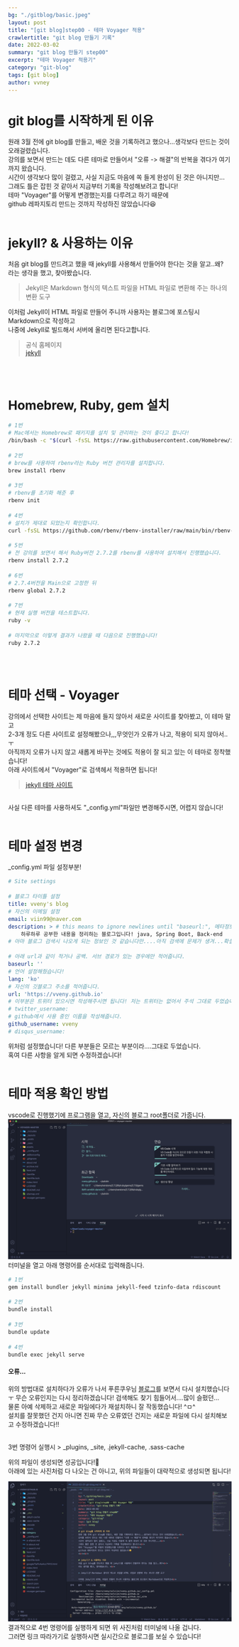 ```yaml
---
bg: "./gitblog/basic.jpeg"
layout: post
title: "[git blog]step00 - 테마 Voyager 적용"
crawlertitle: "git blog 만들기 기록"
date: 2022-03-02
summary: "git blog 만들기 step00"
excerpt: "테마 Voyager 적용기"
category: "git-blog"
tags: [git blog]
author: vvney
---
```

# git blog를 시작하게 된 이유
원래 3월 전에 git blog를 만들고, 배운 것을 기록하려고 했으나...생각보다 만드는 것이 오래걸렸습니다.<br>
강의를 보면서 만드는 데도 다른 테마로 만들어서 "오류 -> 해결"의 반복을 겪다가 여기까지 왔습니다.<br>
시간이 생각보다 많이 걸렸고, 사실 지금도 마음에 쏙 들게 완성이 된 것은 아니지만...<br>
그래도 틀은 잡힌 것 같아서 지금부터 기록을 작성해보려고 합니다!<br>
테마 "Voyager"를 어떻게 변경했는지를 다루려고 하기 때문에<br>
github 레파지토리 만드는 것까지 작성하진 않았습니다😆
<br><br>

# jekyll? & 사용하는 이유
처음 git blog를 만드려고 했을 때 jekyll를 사용해서 만들어야 한다는 것을 알고..왜?<br>
라는 생각을 했고, 찾아봤습니다. <br>

> Jekyll은 Markdown 형식의 텍스트 파일을 HTML 파일로 변환해 주는 하나의 변환 도구

이처럼 Jekyll이 HTML 파일로 만들어 주니까 사용자는 블로그에 포스팅시 Markdown으로 작성하고<br>
나중에 Jekyll로 빌드해서 서버에 올리면 된다고합니다.

> 공식 홈페이지<br>
    [jekyll](https://jekyllrb.com/docs/)

<br><br>

# Homebrew, Ruby, gem 설치
~~~bash
# 1번
# Mac에서는 Homebrew로 패키지를 설치 및 관리하는 것이 좋다고 합니다!
/bin/bash -c "$(curl -fsSL https://raw.githubusercontent.com/Homebrew/install/HEAD/install.sh)"

# 2번
# brew를 사용하여 rbenv라는 Ruby 버전 관리자를 설치합니다.
brew install rbenv

# 3번
# rbenv를 초기화 해준 후
rbenv init

# 4번
# 설치가 제대로 되었는지 확인합니다.
curl -fsSL https://github.com/rbenv/rbenv-installer/raw/main/bin/rbenv-doctor | bash

# 5번
# 전 강의를 보면서 해서 Ruby버전 2.7.2를 rbenv를 사용하여 설치해서 진행했습니다.
rbenv install 2.7.2

# 6번
# 2.7.4버전을 Main으로 고정한 뒤
rbenv global 2.7.2

# 7번
# 현재 실행 버전을 테스트합니다.
ruby -v

# 마지막으로 이렇게 결과가 나왔을 때 다음으로 진행했습니다!
ruby 2.7.2
~~~
<br><br>

# 테마 선택 - Voyager
강의에서 선택한 사이트는 제 마음에 들지 않아서 새로운 사이트를 찾아봤고, 이 테마 말고<br>
2-3개 정도 다른 사이트로 설정해봤으나,,,무엇인가 오류가 나고, 적용이 되지 않아서..ㅜ<br>
아직까지 오류가 나지 않고 새롭게 바꾸는 것에도 적용이 잘 되고 있는 이 테마로 정착했습니다!<br>
아래 사이트에서 "Voyager"로 검색헤서 적용하면 됩니다!<br>
> [jekyll 테마 사이트](http://jekyllthemes.org/)

<br>
사실 다른 테마를 사용하셔도 "_config.yml"파일만 변경해주시면, 어렵지 않습니다!
<br><br>

# 테마 설정 변경
_config.yml 파일 설정부분!
~~~yml
# Site settings

# 블로그 타이틀 설정
title: vveny's blog
# 자신의 이메일 설정
email: viin99@naver.com
description: > # this means to ignore newlines until "baseurl:", 메타정보입니다.
    하루하루 공부한 내용을 정리하는 블로그입니다! java, Spring Boot, Back-end
# 아마 블로그 검색시 나오게 되는 정보인 것 같습니다만....아직 검색에 문제가 생겨...확실하진 않습니다ㅠ

# 아래 url과 같이 적거나 공백. 서브 경로가 있는 경우에만 적어줍니다.
baseurl: ''
# 언어 설정해줬습니다!
lang: 'ko'
# 자신의 깃블로그 주소를 적어줍니다.
url: 'https://vveny.github.io'
# 이부분은 트위터 있으시면 작성해주시면 됩니다! 저는 트위터는 없어서 주석 그대로 두었습니다.
# twitter_username:
# github에서 사용 중인 이름을 작성해줍니다.
github_username: vveny
# disqus_username:
~~~
위처럼 설정했습니다! 다른 부분들은 모르는 부분이라....그대로 두었습니다.<br>
혹여 다른 사항을 알게 되면 수정하겠습니다!
<br><br>

# 테마 적용 확인 방법
vscode로 진행했기에 프로그램을 열고, 자신의 블로그 root폴더로 가줍니다.<br>
![01](/assets/images/gitblog/22-03-02/01.png)
터미널을 열고 아래 명령어를 순서대로 입력해줍니다.<br>
~~~bash
# 1번
gem install bundler jekyll minima jekyll-feed tzinfo-data rdiscount

# 2번
bundle install

# 3번
bundle update

# 4번
bundle exec jekyll serve
~~~

#### 오류...
위의 방법대로 설치하다가 오류가 나서 푸른쿠우님 [블로그](https://choijaegwon.github.io/githubblog/GithubBlog1/)를 보면서 다시 설치했습니다ㅜ
무슨 오류인지는 다시 정리하겠습니다! 검색해도 찾기 힘들어서....많이 슬펐던...<br>
물론 아예 삭제하고 새로운 파일에다가 재설치하니 잘 작동했습니다! ^ㅁ^ <br>
설치를 잘못했던 건지 아니면 진짜 무슨 오류였던 건지는 새로운 파일에 다시 설치해보고 수정하겠습니다!!

<br>
3번 명령어 실행시 
> _plugins, _site, .jekyll-cache, .sass-cache

위의 파일이 생성되면 성공입니다!👏<br>
아래에 있는 사진처럼 다 나오는 건 아니고, 위의 파일들이 대략적으로 생성되면 됩니다!
<br>

![02](/assets/images/gitblog/22-03-02/02.png)
<br>
결과적으로 4번 명령어를 실행하게 되면 위 사진처럼 터미널에 나올 겁니다.<br>
그러면 링크 따라가기로 실행하시면 실시간으로 블로그를 보실 수 있습니다!<br>

